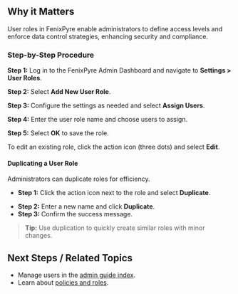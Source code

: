 
## Why it Matters
User roles in FenixPyre enable administrators to define access levels and enforce data control strategies, enhancing security and compliance.

### Step-by-Step Procedure

**Step 1:** Log in to the FenixPyre Admin Dashboard and navigate to **Settings > User Roles**.

**Step 2:** Select **Add New User Role**.

<!-- IMG: ./media/04-admin-guide/screenshot-add-user-role.png | Alt: Add new user role interface -->

**Step 3:** Configure the settings as needed and select **Assign Users**.

**Step 4:** Enter the user role name and choose users to assign.

**Step 5:** Select **OK** to save the role.

To edit an existing role, click the action icon (three dots) and select **Edit**.

#### Duplicating a User Role
Administrators can duplicate roles for efficiency.

* **Step 1:** Click the action icon next to the role and select **Duplicate**.
<!-- IMG: ./media/04-admin-guide/screenshot-duplicate-role.png | Alt: Duplicate role option -->
* **Step 2:** Enter a new name and click **Duplicate**.
* **Step 3:** Confirm the success message.

<!-- IMG: ./media/04-admin-guide/screenshot-duplicate-success.png | Alt: Success message for duplication -->

> **Tip:** Use duplication to quickly create similar roles with minor changes.

## Next Steps / Related Topics
- Manage users in the [admin guide index](/04-admin-guide/index.md).
- Learn about [policies and roles](/02-core-concepts/policies-roles.md).